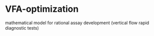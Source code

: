 # VFA-optimization
mathematical model for rational assay development (vertical flow rapid diagnostic tests)
